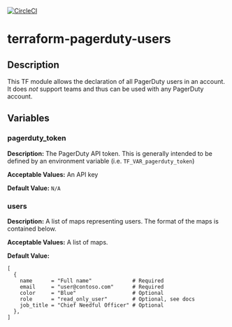 [![CircleCI](https://circleci.com/gh/devops-workflow/terraform-pagerduty-users.svg?style=svg)](https://circleci.com/gh/devops-workflow/terraform-pagerduty-users)

# terraform-pagerduty-users

## Description

This TF module allows the declaration of all PagerDuty users in an account. It does _not_ support teams and thus can be used with any PagerDuty account.

## Variables

### pagerduty_token

**Description:** The PagerDuty API token. This is generally intended to be defined by an environment variable (i.e. `TF_VAR_pagerduty_token`)

**Acceptable Values:** An API key

**Default Value:** `N/A`

### users

**Description:** A list of maps representing users. The format of the maps is contained below.

**Acceptable Values:** A list of maps.

**Default Value:**

```hcl
[
  {
    name      = "Full name"             # Required
    email     = "user@contoso.com"      # Required
    color     = "Blue"                  # Optional
    role      = "read_only_user"        # Optional, see docs
    job_title = "Chief Needful Officer" # Optional
  },
]
```
